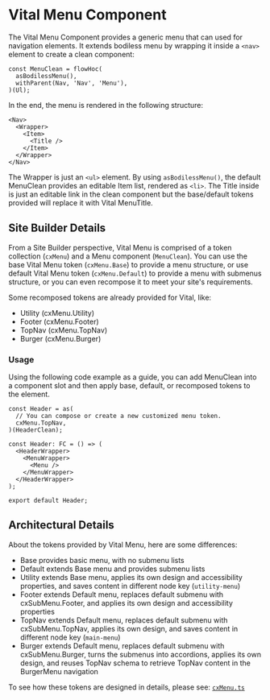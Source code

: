 # Vital Menu Component

The Vital Menu Component provides a generic menu that can used for navigation elements. It extends bodiless menu by wrapping it inside a `<nav>` element to create a clean component:

```tsx
const MenuClean = flowHoc(
  asBodilessMenu(),
  withParent(Nav, 'Nav', 'Menu'),
)(Ul);

```

In the end, the menu is rendered in the following structure:

```tsx
<Nav>
  <Wrapper>
    <Item>
      <Title />
    </Item>
  </Wrapper>
</Nav>
```

The Wrapper is just an `<ul>` element. By using `asBodilessMenu()`, the default MenuClean provides an editable Item list, rendered as `<li>`. The Title inside is just an editable link in the clean component but the base/default tokens provided will replace it with Vital MenuTitle.

## Site Builder Details

From a Site Builder perspective, Vital Menu is comprised of a token collection (`cxMenu`) and a Menu component (`MenuClean`). You can use the base Vital Menu token (`cxMenu.Base`) to provide a menu structure, or use default Vital Menu token (`cxMenu.Default`) to provide a menu with submenus structure, or you can even recompose it to meet your site's requirements.

Some recomposed tokens are already provided for Vital, like:

- Utility (cxMenu.Utility)
- Footer (cxMenu.Footer)
- TopNav (cxMenu.TopNav)
- Burger (cxMenu.Burger)

### Usage

Using the following code example as a guide, you can add MenuClean into a component slot and then apply base, default, or recomposed tokens to the element.

```tsx
const Header = as(
  // You can compose or create a new customized menu token.
  cxMenu.TopNav,
)(HeaderClean);

const Header: FC = () => (
  <HeaderWrapper>
    <MenuWrapper>
      <Menu />
    </MenuWrapper>
  </HeaderWrapper>
);

export default Header;
```

## Architectural Details

About the tokens provided by Vital Menu, here are some differences:

- Base provides basic menu, with no submenu lists
- Default extends Base menu and provides submenu lists
- Utility extends Base menu, applies its own design and accessibility properties, and saves content in different node key (`utility-menu`)
- Footer extends Default menu, replaces default submenu with cxSubMenu.Footer, and applies its own design and accessibility properties
- TopNav extends Default menu, replaces default submenu with cxSubMenu.TopNav, applies its own design, and saves content in different node key (`main-menu`)
- Burger extends Default menu, replaces default submenu with cxSubMenu.Burger, turns the submenus into accordions, applies its own design, and reuses TopNav schema to retrieve TopNav content in the BurgerMenu navigation

To see how these tokens are designed in details, please see:
[`cxMenu.ts`](../src/components/Menu/tokens/cxMenu.ts)
